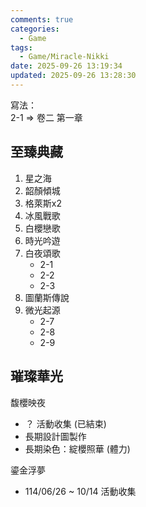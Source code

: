 ```yaml
---
comments: true
categories:
  - Game
tags:
  - Game/Miracle-Nikki
date: 2025-09-26 13:19:34
updated: 2025-09-26 13:28:30
---
```


寫法：  
2-1 => 卷二 第一章

## 至臻典藏

1. 星之海
2. 韶顏傾城
3. 格萊斯x2
4. 冰風戰歌
5. 白櫻戀歌
6. 時光吟遊
7. 白夜頌歌
   - 2-1
   - 2-2
   - 2-3
8. 圖蘭斯傳說
9. 微光起源
   - 2-7
   - 2-8
   - 2-9


## 璀璨華光


馥櫻映夜

- ？ 活動收集 (已結束)
- 長期設計圖製作
- 長期染色：綻櫻照華 (體力)


鎏金浮夢

- 114/06/26 ~ 10/14 活動收集